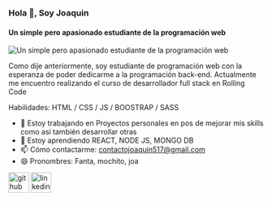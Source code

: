 ### Hola 👋, Soy Joaquin
#### Un simple pero apasionado estudiante de la programación web
![Un simple pero apasionado estudiante de la programación web](https://imgs.search.brave.com/J6rW3SZiBEtvB5eU-nbuWEyW6kdjySztPwU1uBJ3n88/rs:fit:1200:1200:1/g:ce/aHR0cHM6Ly9pbWFn/ZXMuZGVzaWdudHJl/bmRzLmNvbS93cC1j/b250ZW50L3VwbG9h/ZHMvMjAxNS8xMi8x/MDA2NDYyMy9TcGFj/ZS1CYWNrZ3JvdW5k/czE1LmpwZw)

Como dije anteriormente, soy estudiante de programación web con la esperanza de poder dedicarme a la programación back-end. Actualmente me encuentro realizando el curso de desarrollador full stack en Rolling Code

Habilidades: HTML / CSS / JS / BOOSTRAP / SASS

- 🔭 Estoy trabajando en Proyectos personales en pos de mejorar mis skills como así también desarrollar otras 
- 🌱 Estoy aprendiendo REACT, NODE JS, MONGO DB 
- 📫 Cómo contactarme: contactojoaquin517@gmail.com 
- 😄 Pronombres: Fanta, mochito, joa 


[<img src='https://cdn.jsdelivr.net/npm/simple-icons@3.0.1/icons/github.svg' alt='github' height='40'>](https://github.com/https://github.com/Fanta-97)  [<img src='https://cdn.jsdelivr.net/npm/simple-icons@3.0.1/icons/linkedin.svg' alt='linkedin' height='40'>](https://www.linkedin.com/in/https://www.linkedin.com/in/joaquin-navarro-6a432a268//)  

